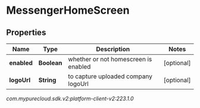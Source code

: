 # MessengerHomeScreen


## Properties

| Name | Type | Description | Notes |
| ------------ | ------------- | ------------- | ------------- |
| **enabled** | **Boolean** | whether or not homescreen is enabled |  [optional] |
| **logoUrl** | **String** | to capture uploaded company logoUrl |  [optional] |




_com.mypurecloud.sdk.v2:platform-client-v2:223.1.0_
